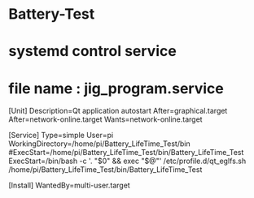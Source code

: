 # Battery-Test
# systemd control service
# file name : jig_program.service

[Unit]
Description=Qt application autostart
After=graphical.target
After=network-online.target
Wants=network-online.target

[Service]
Type=simple
User=pi
WorkingDirectory=/home/pi/Battery_LifeTime_Test/bin
#ExecStart=/home/pi/Battery_LifeTime_Test/bin/Battery_LifeTime_Test
ExecStart=/bin/bash -c '. "$0" && exec "$@"' /etc/profile.d/qt_eglfs.sh /home/pi/Battery_LifeTime_Test/bin/Battery_LifeTime_Test


[Install]
WantedBy=multi-user.target
